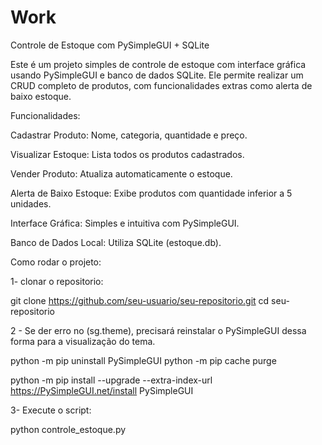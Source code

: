 # Work
Controle de Estoque com PySimpleGUI + SQLite

Este é um projeto simples de controle de estoque com interface gráfica usando PySimpleGUI e banco de dados SQLite. Ele permite realizar um CRUD completo de produtos, com funcionalidades extras como alerta de baixo estoque.

Funcionalidades:

Cadastrar Produto: Nome, categoria, quantidade e preço.

Visualizar Estoque: Lista todos os produtos cadastrados.

Vender Produto: Atualiza automaticamente o estoque.

Alerta de Baixo Estoque: Exibe produtos com quantidade inferior a 5 unidades.

Interface Gráfica: Simples e intuitiva com PySimpleGUI.

Banco de Dados Local: Utiliza SQLite (estoque.db).

Como rodar o projeto:

1- clonar o repositorio:

git clone https://github.com/seu-usuario/seu-repositorio.git
cd seu-repositorio

2 - Se der erro no (sg.theme), precisará reinstalar o PySimpleGUI dessa forma para a visualização do tema.

python -m pip uninstall PySimpleGUI
python -m pip cache purge

python -m pip install --upgrade --extra-index-url https://PySimpleGUI.net/install PySimpleGUI

3- Execute o script:

python controle_estoque.py

